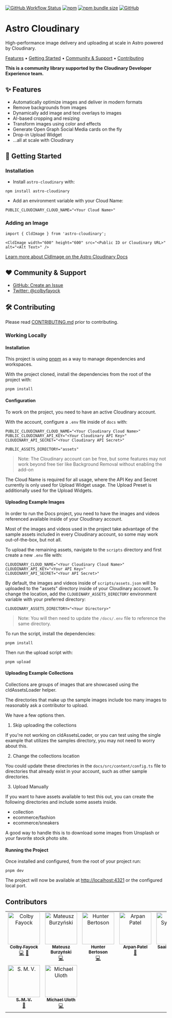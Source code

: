 <a href="https://github.com/cloudinary-community/astro-cloudinary/actions/workflows/test_and_release.yml"><img alt="GitHub Workflow Status" src="https://img.shields.io/github/actions/workflow/status/cloudinary-community/astro-cloudinary/test_and_release.yml?branch=main&label=Test%20%26%20Release&style=flat-square"></a> <a href="https://www.npmjs.com/package/astro-cloudinary"><img alt="npm" src="https://img.shields.io/npm/v/astro-cloudinary?style=flat-square"></a> <a href="https://bundlephobia.com/package/astro-cloudinary"><img alt="npm bundle size" src="https://img.shields.io/bundlephobia/min/astro-cloudinary?style=flat-square&label=Minified%20Size"></a> <a href="https://github.com/cloudinary-community/astro-cloudinary/blob/main/LICENSE"><img alt="GitHub" src="https://img.shields.io/github/license/cloudinary-community/astro-cloudinary?label=License&style=flat-square"></a>


# Astro Cloudinary

High-performance image delivery and uploading at scale in Astro powered by Cloudinary.

<a href="#-features">Features</a> • <a href="#-getting-started">Getting Started</a> • <a href="#%EF%B8%8F-community--support">Community & Support</a> • <a href="#-contributing">Contributing</a>

**This is a community library supported by the Cloudinary Developer Experience team.**

## ✨ Features

* Automatically optimize images and deliver in modern formats
* Remove backgrounds from images
* Dynamically add image and text overlays to images
* AI-based cropping and resizing
* Transform images using color and effects
* Generate Open Graph Social Media cards on the fly
* Drop-in Upload Widget
* ...all at scale with Cloudinary


## 🚀 Getting Started

### Installation

* Install `astro-cloudinary` with:

```
npm install astro-cloudinary
```

* Add an environment variable with your Cloud Name:
```
PUBLIC_CLOUDINARY_CLOUD_NAME="<Your Cloud Name>"
```

### Adding an Image

```
import { CldImage } from 'astro-cloudinary';

<CldImage width="600" height="600" src="<Public ID or Cloudinary URL>" alt="<Alt Text>" />
```

[Learn more about CldImage on the Astro Cloudinary Docs](https://astro.cloudinary.dev/cldimage/basic-usage)

## ❤️ Community & Support

* [GitHub: Create an Issue](https://github.com/cloudinary-community/astro-cloudinary/issues)
* [Twitter: @colbyfayock](https://twitter.com/colbyfayock)

## 🛠 Contributing

Please read [CONTRIBUTING.md](https://github.com/cloudinary-community/astro-cloudinary/blob/main/CONTRIBUTING.md) prior to contributing.

### Working Locally

#### Installation

This project is using [pnpm](https://pnpm.io/) as a way to manage dependencies and workspaces.

With the project cloned, install the dependencies from the root of the project with:

```
pnpm install
```

#### Configuration

To work on the project, you need to have an active Cloudinary account.

With the account, configure a `.env` file inside of `docs` with:

```
PUBLIC_CLOUDINARY_CLOUD_NAME="<Your Cloudinary Cloud Name>"
PUBLIC_CLOUDINARY_API_KEY="<Your Cloudinary API Key>"
CLOUDINARY_API_SECRET="<Your Cloudinary API Secret>"

PUBLIC_ASSETS_DIRECTORY="assets"
```

> Note: The Cloudinary account can be free, but some features may not work beyond free tier like Background Removal without enabling the add-on

The Cloud Name is required for all usage, where the API Key and Secret currently is only used for Upload Widget usage. The Upload Preset is additionally used for the Upload Widgets.

#### Uploading Example Images

In order to run the Docs project, you need to have the images and videos referenced available inside of your Cloudinary account.

Most of the images and videos used in the project take advantage of the sample assets included in every Cloudinary account, so some may work out-of-the-box, but not all.

To upload the remaining assets, navigate to the `scripts` directory and first create a new `.env` file with:

```
CLOUDINARY_CLOUD_NAME="<Your Cloudinary Cloud Name>"
CLOUDINARY_API_KEY="<Your API Key>"
CLOUDINARY_API_SECRET="<Your API Secret>"
```

By default, the images and videos inside of `scripts/assets.json` will be uploaded to the "assets" directory inside of your Cloudinary account. To change the location, add the `CLOUDINARY_ASSETS_DIRECTORY` environment variable with your preferred directory:

```
CLOUDINARY_ASSETS_DIRECTORY="<Your Directory>"
```

> Note: You will then need to update the `/docs/.env` file to reference the same directory.

To run the script, install the dependencies:

```
pnpm install
```

Then run the upload script with:

```
pnpm upload
```

#### Uploading Example Collections

Collections are groups of images that are showcased using the cldAssetsLoader helper.

The directories that make up the sample images include too many images to reasonably
ask a contributor to upload.

We have a few options then.

1. Skip uploading the collections

If you're not working on cldAssetsLoader, or you can test using the single example
that utilizes the samples directory, you may not need to worry about this.

2. Change the collections location

You could update these directories in the `docs/src/content/config.ts` file to directories that
already exist in your account, such as other sample directories.

3. Upload Manually

If you want to have assets available to test this out, you can create the following directories
and include some assets inside.

- collection
- ecommerce/fashion
- ecommerce/sneakers

A good way to handle this is to download some images from Unsplash or your favorite stock photo site.

#### Running the Project

Once installed and configured, from the root of your project run:

```
pnpm dev
```

The project will now be available at <http://localhost:4321> or the configured local port.


## Contributors

<!-- ALL-CONTRIBUTORS-LIST:START - Do not remove or modify this section -->
<!-- prettier-ignore-start -->
<!-- markdownlint-disable -->
<table>
  <tbody>
    <tr>
      <td align="center" valign="top" width="14.28%"><a href="https://colbyfayock.com/newsletter"><img src="https://avatars.githubusercontent.com/u/1045274?v=4?s=100" width="100px;" alt="Colby Fayock"/><br /><sub><b>Colby Fayock</b></sub></a><br /><a href="https://github.com/cloudinary-community/astro-cloudinary/commits?author=colbyfayock" title="Code">💻</a> <a href="https://github.com/cloudinary-community/astro-cloudinary/commits?author=colbyfayock" title="Documentation">📖</a></td>
      <td align="center" valign="top" width="14.28%"><a href="https://github.com/Andarist"><img src="https://avatars.githubusercontent.com/u/9800850?v=4?s=100" width="100px;" alt="Mateusz Burzyński"/><br /><sub><b>Mateusz Burzyński</b></sub></a><br /><a href="https://github.com/cloudinary-community/astro-cloudinary/commits?author=Andarist" title="Code">💻</a></td>
      <td align="center" valign="top" width="14.28%"><a href="http://hunterbertoson.tech"><img src="https://avatars.githubusercontent.com/u/44106297?v=4?s=100" width="100px;" alt="Hunter Bertoson"/><br /><sub><b>Hunter Bertoson</b></sub></a><br /><a href="https://github.com/cloudinary-community/astro-cloudinary/commits?author=hkbertoson" title="Code">💻</a></td>
      <td align="center" valign="top" width="14.28%"><a href="https://github.com/apatel369"><img src="https://avatars.githubusercontent.com/u/33442948?v=4?s=100" width="100px;" alt="Arpan Patel "/><br /><sub><b>Arpan Patel </b></sub></a><br /><a href="https://github.com/cloudinary-community/astro-cloudinary/commits?author=apatel369" title="Documentation">📖</a></td>
      <td align="center" valign="top" width="14.28%"><a href="https://github.com/saai-syvendra"><img src="https://avatars.githubusercontent.com/u/157691467?v=4?s=100" width="100px;" alt="Saai Syvendra"/><br /><sub><b>Saai Syvendra</b></sub></a><br /><a href="https://github.com/cloudinary-community/astro-cloudinary/commits?author=saai-syvendra" title="Documentation">📖</a></td>
      <td align="center" valign="top" width="14.28%"><a href="https://github.com/RaghavMangla"><img src="https://avatars.githubusercontent.com/u/97332401?v=4?s=100" width="100px;" alt="Raghav Mangla"/><br /><sub><b>Raghav Mangla</b></sub></a><br /><a href="https://github.com/cloudinary-community/astro-cloudinary/commits?author=RaghavMangla" title="Documentation">📖</a></td>
      <td align="center" valign="top" width="14.28%"><a href="http://dunkirk.sh"><img src="https://avatars.githubusercontent.com/u/92754843?v=4?s=100" width="100px;" alt="Kieran Klukas"/><br /><sub><b>Kieran Klukas</b></sub></a><br /><a href="https://github.com/cloudinary-community/astro-cloudinary/commits?author=kcoderhtml" title="Code">💻</a></td>
    </tr>
    <tr>
      <td align="center" valign="top" width="14.28%"><a href="https://github.com/smv1256"><img src="https://avatars.githubusercontent.com/u/117322465?v=4?s=100" width="100px;" alt="S. M. V."/><br /><sub><b>S. M. V.</b></sub></a><br /><a href="https://github.com/cloudinary-community/astro-cloudinary/commits?author=smv1256" title="Documentation">📖</a></td>
      <td align="center" valign="top" width="14.28%"><a href="https://michaeluloth.com"><img src="https://avatars.githubusercontent.com/u/625364?v=4?s=100" width="100px;" alt="Michael Uloth"/><br /><sub><b>Michael Uloth</b></sub></a><br /><a href="https://github.com/cloudinary-community/astro-cloudinary/commits?author=ooloth" title="Code">💻</a></td>
    </tr>
  </tbody>
</table>

<!-- markdownlint-restore -->
<!-- prettier-ignore-end -->

<!-- ALL-CONTRIBUTORS-LIST:END -->
